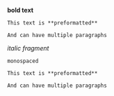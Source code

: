 **bold text**

```
This text is **preformatted**

And can have multiple paragraphs
```


_italic fragment_

`monospaced`

```
This text is **preformatted**

And can have multiple paragraphs
```
